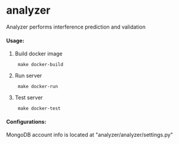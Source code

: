 # analyzer
Analyzer performs interference prediction and validation

#### Usage:
	
1. Build docker image

 		make docker-build
 	
2. Run server

		make docker-run
		
3. Test server 

		make docker-test
		
#### Configurations:
MongoDB account info is located at "analyzer/analyzer/settings.py"
	